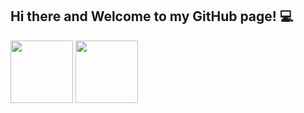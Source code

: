 ## Hi there and Welcome to my GitHub page! 💻

[<img src="https://static.vecteezy.com/system/resources/previews/018/910/721/non_2x/linkedin-logo-linkedin-symbol-linkedin-icon-free-free-vector.jpg" height="100">](https://www.linkedin.com/in/ionut-miron/) [<img src="https://cdn.freecodecamp.org/platform/universal/fcc_meta_1920X1080-indigo.png" height="100" width="100">](https://www.freecodecamp.org/John07mrn)


<!--
**John07mrn/John07mrn** is a ✨ _special_ ✨ repository because its `README.md` (this file) appears on your GitHub profile.

Here are some ideas to get you started:

- 🔭 I’m currently working on ...
- 🌱 I’m currently learning ...
- 👯 I’m looking to collaborate on ...
- 🤔 I’m looking for help with ...
- 💬 Ask me about ...
- 📫 How to reach me: ...
- 😄 Pronouns: ...
- ⚡ Fun fact: ...
-->
